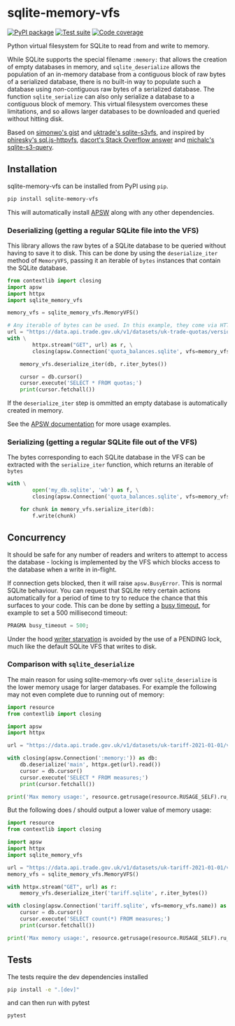 # sqlite-memory-vfs

[![PyPI package](https://img.shields.io/pypi/v/sqlite-memory-vfs?label=PyPI%20package&color=%234c1)](https://pypi.org/project/sqlite-memory-vfs/) [![Test suite](https://img.shields.io/github/actions/workflow/status/michalc/sqlite-memory-vfs/test.yml?label=Test%20suite)](https://github.com/michalc/sqlite-memory-vfs/actions/workflows/test.yml) [![Code coverage](https://img.shields.io/codecov/c/github/michalc/sqlite-memory-vfs?label=Code%20coverage)](https://app.codecov.io/gh/michalc/sqlite-memory-vfs)

Python virtual filesystem for SQLite to read from and write to memory.

While SQLite supports the special filename `:memory:` that allows the creation of empty databases in memory, and `sqlite_deserialize` allows the population of an in-memory database from a contiguous block of raw bytes of a serialized database, there is no built-in way to populate such a database using _non_-contiguous raw bytes of a serialized database. The function `sqlite_serialize` can also only serialize a database to a contiguous block of memory. This virtual filesystem overcomes these limitations, and so allows larger databases to be downloaded and queried without hitting disk.

Based on [simonwo's gist](https://gist.github.com/simonwo/b98dc75feb4b53ada46f224a3b26274c) and [uktrade's sqlite-s3vfs](https://github.com/uktrade/sqlite-s3vfs), and inspired by [phiresky's sql.js-httpvfs](https://github.com/phiresky/sql.js-httpvfs), [dacort's Stack Overflow answer](https://stackoverflow.com/a/59434097/1319998) and [michalc's sqlite-s3-query](https://github.com/michalc/sqlite-s3-query).


## Installation

sqlite-memory-vfs can be installed from PyPI using `pip`.

```bash
pip install sqlite-memory-vfs
```

This will automatically install [APSW](https://rogerbinns.github.io/apsw/) along with any other dependencies.


### Deserializing (getting a regular SQLite file into the VFS)

This library allows the raw bytes of a SQLite database to be queried without having to save it to disk. This can be done by using the `deserialize_iter` method of `MemoryVFS`, passing it an iterable of `bytes` instances that contain the SQLite database.

```python
from contextlib import closing
import apsw
import httpx
import sqlite_memory_vfs

memory_vfs = sqlite_memory_vfs.MemoryVFS()

# Any iterable of bytes can be used. In this example, they come via HTTP
url = "https://data.api.trade.gov.uk/v1/datasets/uk-trade-quotas/versions/v1.0.366/data?format=sqlite"
with \
        httpx.stream("GET", url) as r, \
        closing(apsw.Connection('quota_balances.sqlite', vfs=memory_vfs.name)) as db:

    memory_vfs.deserialize_iter(db, r.iter_bytes())

    cursor = db.cursor()
    cursor.execute('SELECT * FROM quotas;')
    print(cursor.fetchall())
```

If the `deserialize_iter` step is ommitted an empty database is automatically created in memory.

See the [APSW documentation](https://rogerbinns.github.io/apsw/) for more usage examples.


### Serializing (getting a regular SQLite file out of the VFS)

The bytes corresponding to each SQLite database in the VFS can be extracted with the `serialize_iter` function, which returns an iterable of `bytes`

```python
with \
        open('my_db.sqlite', 'wb') as f, \
        closing(apsw.Connection('quota_balances.sqlite', vfs=memory_vfs.name)) as db:

    for chunk in memory_vfs.serialize_iter(db):
        f.write(chunk)
```


## Concurrency

It should be safe for any number of readers and writers to attempt to access the database - locking is implemented by the VFS which blocks access to the database when a write in in-flight.

If connection gets blocked, then it will raise `apsw.BusyError`. This is normal SQLite behaviour. You can request that SQLite retry certain actions automatically for a period of time to try to reduce the chance that this surfaces to your code. This can be done by setting a [busy timeout](https://www.sqlite.org/pragma.html#pragma_busy_timeout), for example to set a 500 millisecond timeout:

```sql
PRAGMA busy_timeout = 500;
```

Under the hood [writer starvation](https://www.sqlite.org/lockingv3.html#writer_starvation) is avoided by the use of a PENDING lock, much like the default SQLite VFS that writes to disk.


### Comparison with `sqlite_deserialize`

The main reason for using sqlite-memory-vfs over `sqlite_deserialize` is the lower memory usage for larger databases. For example the following may not even complete due to running out of memory:

```python
import resource
from contextlib import closing

import apsw
import httpx

url = "https://data.api.trade.gov.uk/v1/datasets/uk-tariff-2021-01-01/versions/v4.0.46/data?format=sqlite"

with closing(apsw.Connection(':memory:')) as db:
    db.deserialize('main', httpx.get(url).read())
    cursor = db.cursor()
    cursor.execute('SELECT * FROM measures;')
    print(cursor.fetchall())

print('Max memory usage:', resource.getrusage(resource.RUSAGE_SELF).ru_maxrss)
```

But the following does / should output a lower value of memory usage:

```python
import resource
from contextlib import closing

import apsw
import httpx
import sqlite_memory_vfs

url = "https://data.api.trade.gov.uk/v1/datasets/uk-tariff-2021-01-01/versions/v4.0.46/data?format=sqlite"
memory_vfs = sqlite_memory_vfs.MemoryVFS()

with httpx.stream("GET", url) as r:
    memory_vfs.deserialize_iter('tariff.sqlite', r.iter_bytes())

with closing(apsw.Connection('tariff.sqlite', vfs=memory_vfs.name)) as db:
    cursor = db.cursor()
    cursor.execute('SELECT count(*) FROM measures;')
    print(cursor.fetchall())

print('Max memory usage:', resource.getrusage(resource.RUSAGE_SELF).ru_maxrss)
```


## Tests

The tests require the dev dependencies installed

```bash
pip install -e ".[dev]"
```

and can then run with pytest

```bash
pytest
```
